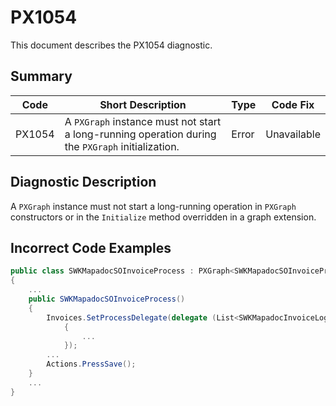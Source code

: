 # PX1054
This document describes the PX1054 diagnostic.

## Summary

| Code   | Short Description                                                                                           | Type  | Code Fix    | 
| ------ | ------------------------------------------------------------------------------------------------- | ----- | ----------- | 
| PX1054 | A `PXGraph` instance must not start a long-running operation during the `PXGraph` initialization. | Error | Unavailable |

## Diagnostic Description
A `PXGraph` instance must not start a long-running operation in `PXGraph` constructors or in the `Initialize` method overridden in a graph extension.

## Incorrect Code Examples

```C#
public class SWKMapadocSOInvoiceProcess : PXGraph<SWKMapadocSOInvoiceProcess>
{
    ...
    public SWKMapadocSOInvoiceProcess()
    {
        Invoices.SetProcessDelegate(delegate (List<SWKMapadocInvoiceLog> list)
            {
                ...
            });
        ...
        Actions.PressSave();
    }
    ...
}
```